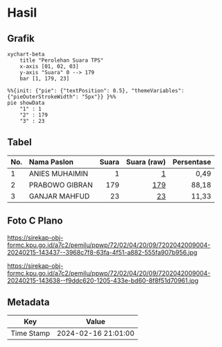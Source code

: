 # Hasil

## Grafik

```mermaid
xychart-beta
    title "Perolehan Suara TPS"
    x-axis [01, 02, 03]
    y-axis "Suara" 0 --> 179
    bar [1, 179, 23]
```

```mermaid
%%{init: {"pie": {"textPosition": 0.5}, "themeVariables": {"pieOuterStrokeWidth": "5px"}} }%%
pie showData
    "1" : 1
    "2" : 179
    "3" : 23
```

## Tabel

| No. | Nama Paslon    | Suara | Suara (raw) | Persentase |
|:--- |:-------------- | -----:| -----------:| ----------:|
| 1   | ANIES MUHAIMIN | 1     | [1][p-1]    | 0,49       |
| 2   | PRABOWO GIBRAN | 179   | [179][p-2]  | 88,18      |
| 3   | GANJAR MAHFUD  | 23    | [23][p-3]   | 11,33      |


[p-1]: https://github.com/gigit-pemilu/pemilu-2024-72-sulawesi-tengah/blob/main/pilpres/hitung-suara/sub/72-sulawesi-tengah/sub/02-poso/sub/04-pamona-puselemba/sub/2009-peura/sub/004-tps/sub/paslon-1.txt
[p-2]: https://github.com/gigit-pemilu/pemilu-2024-72-sulawesi-tengah/blob/main/pilpres/hitung-suara/sub/72-sulawesi-tengah/sub/02-poso/sub/04-pamona-puselemba/sub/2009-peura/sub/004-tps/sub/paslon-2.txt
[p-3]: https://github.com/gigit-pemilu/pemilu-2024-72-sulawesi-tengah/blob/main/pilpres/hitung-suara/sub/72-sulawesi-tengah/sub/02-poso/sub/04-pamona-puselemba/sub/2009-peura/sub/004-tps/sub/paslon-3.txt

## Foto C Plano

https://sirekap-obj-formc.kpu.go.id/a7c2/pemilu/ppwp/72/02/04/20/09/7202042009004-20240215-143437--3968c7f8-63fa-4f51-a882-555fa907b956.jpg

https://sirekap-obj-formc.kpu.go.id/a7c2/pemilu/ppwp/72/02/04/20/09/7202042009004-20240215-143638--f9ddc620-1205-433e-bd60-8f8f51d70961.jpg


## Metadata

| Key        | Value               |
| ---------- | ------------------- |
| Time Stamp | 2024-02-16 21:01:00 |



